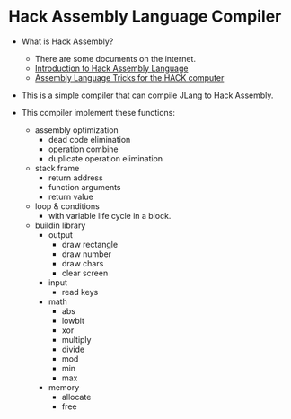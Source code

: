 # Hack Assembly Language Compiler

* What is Hack Assembly?
    * There are some documents on the internet.
    * [Introduction to Hack Assembly Language](http://www.marksmath.com/tecs/hack-asm/hack-asm.html)
    * [Assembly Language Tricks for the HACK computer](http://www.dragonwins.com/domains/getteched/csm/CSCI410/references/hack.htm)


* This is a simple compiler that can compile JLang to Hack Assembly.

* This compiler implement these functions:
    * assembly optimization
        * dead code elimination
        * operation combine
        * duplicate operation elimination
    * stack frame
        * return address
        * function arguments
        * return value
    * loop & conditions
        * with variable life cycle in a block.
    * buildin library
        * output
            * draw rectangle
            * draw number
            * draw chars
            * clear screen
        * input
            * read keys
        * math
            * abs
            * lowbit
            * xor
            * multiply
            * divide
            * mod
            * min
            * max
        * memory
            * allocate
            * free
